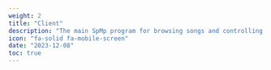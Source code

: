 ```yaml
---
weight: 2
title: "Client"
description: "The main SpMp program for browsing songs and controlling playback"
icon: "fa-solid fa-mobile-screen"
date: "2023-12-08"
toc: true
---
```


